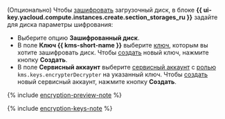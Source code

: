 (Опционально) Чтобы [зашифровать](../../compute/concepts/encryption.md) загрузочный диск, в блоке **{{ ui-key.yacloud.compute.instances.create.section_storages_ru }}** задайте для диска параметры шифрования:

  * Выберите опцию **Зашифрованный диск**.
  * В поле **Ключ {{ kms-short-name }}** выберите [ключ](../../kms/concepts/key.md), которым вы хотите зашифровать диск. Чтобы [создать](../../kms/operations/key.md#create) новый ключ, нажмите кнопку **Создать**.
  * В поле **Сервисный аккаунт** выберите [сервисный аккаунт](../../iam/concepts/users/service-accounts.md) c [ролью](../../iam/concepts/access-control/roles.md#kms-keys-encrypterdecrypter) `kms.keys.encrypterDecrypter` на указанный ключ. Чтобы [создать](../../iam/operations/sa/create.md) новый сервисный аккаунт, нажмите кнопку **Создать**.

  {% include [encryption-preview-note](encryption-preview-note.md) %}

  {% include [encryption-keys-note](encryption-keys-note.md) %}
